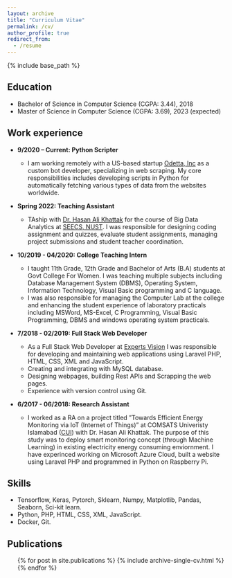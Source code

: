 ```yaml
---
layout: archive
title: "Curriculum Vitae"
permalink: /cv/
author_profile: true
redirect_from:
  - /resume
---
```


{% include base_path %}

## Education

* Bachelor of Science in Computer Science (CGPA: 3.44), 2018
* Master of Science in Computer Science (CGPA: 3.69), 2023 (expected)

## Work experience

* **9/2020 – Current: Python Scripter**
    * I am working remotely with a US-based startup [Odetta, Inc](https://odetta.ai/) as a custom bot developer, specializing in web scraping. My core responsibilities includes developing scripts in Python for automatically fetching various types of data from the websites       worldwide.

* **Spring 2022: Teaching Assistant**
  * TAship with [Dr. Hasan Ali Khattak](https://www.linkedin.com/in/hasanalikhattak/) for the course of Big Data Analytics at [SEECS, NUST](https://seecs.nust.edu.pk/). I was responsible for designing coding assignment and quizzes, evaluate student assignments, managing project submissions and student teacher coordination.

* **10/2019 - 04/2020: College Teaching Intern**
  * I taught 11th Grade, 12th Grade and Bachelor of Arts (B.A) students at Govt College For Women. I was teaching multiple subjects including Database Management System (DBMS), Operating System, Information Technology,
Visual Basic programming and C language.
  * I was also responsible for managing the Computer Lab at the college and enhancing the student experience of
  laboratory practicals including MSWord, MS-Excel, C Programming, Visual Basic Programming, DBMS and
  windows operating system practicals.

* **7/2018 - 02/2019: Full Stack Web Developer**
  * As a Full Stack Web Developer at [Experts Vision](https://eveati.com/) I was responsible for developing and maintaining web applications using Laravel PHP, HTML, CSS, XML and JavaScript. 
  * Creating and integrating with MySQL database. 
  * Designing webpages, building Rest APIs and Scrapping the web pages.
  * Experience with version control using Git.

* **6/2017 - 06/2018: Research Assistant**
  * I worked as a RA on a project titled ”Towards Efficient Energy Monitoring via IoT (Internet of Things)” at COMSATS Univeristy Islamabad ([CUI](https://www.comsats.edu.pk/)) with Dr. Hasan Ali
Khattak. The purpose of this study was to deploy smart monitoring concept (through Machine Learning) in
existing electricity energy consuming enviornment. I have experinced working on Microsoft Azure Cloud, built a website using Laravel PHP
and programmed in Python on Raspberry Pi.
  
## Skills

* Tensorflow, Keras, Pytorch, Sklearn, Numpy, Matplotlib, Pandas, Seaborn, Sci-kit learn.
* Python, PHP, HTML, CSS, XML, JavaScript.
* Docker, Git.

## Publications

  <ul>{% for post in site.publications %}
    {% include archive-single-cv.html %}
  {% endfor %}</ul>
 

